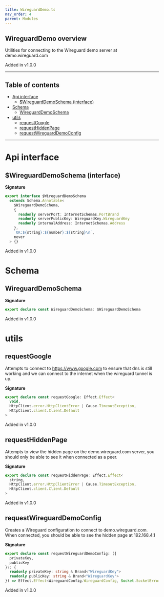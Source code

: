 ```yaml
---
title: WireguardDemo.ts
nav_order: 4
parent: Modules
---
```


## WireguardDemo overview

Utilities for connecting to the Wireguard demo server at demo.wireguard.com

Added in v1.0.0

---

<h2 class="text-delta">Table of contents</h2>

- [Api interface](#api-interface)
  - [$WireguardDemoSchema (interface)](#wireguarddemoschema-interface)
- [Schema](#schema)
  - [WireguardDemoSchema](#wireguarddemoschema)
- [utils](#utils)
  - [requestGoogle](#requestgoogle)
  - [requestHiddenPage](#requesthiddenpage)
  - [requestWireguardDemoConfig](#requestwireguarddemoconfig)

---

# Api interface

## $WireguardDemoSchema (interface)

**Signature**

```ts
export interface $WireguardDemoSchema
  extends Schema.Annotable<
    $WireguardDemoSchema,
    {
      readonly serverPort: InternetSchemas.PortBrand
      readonly serverPublicKey: WireguardKey.WireguardKey
      readonly internalAddress: InternetSchemas.Address
    },
    `OK:${string}:${number}:${string}\n`,
    never
  > {}
```

Added in v1.0.0

# Schema

## WireguardDemoSchema

**Signature**

```ts
export declare const WireguardDemoSchema: $WireguardDemoSchema
```

Added in v1.0.0

# utils

## requestGoogle

Attempts to connect to https://www.google.com to ensure that dns is still
working and we can connect to the internet when the wireguard tunnel is up.

**Signature**

```ts
export declare const requestGoogle: Effect.Effect<
  void,
  HttpClient.error.HttpClientError | Cause.TimeoutException,
  HttpClient.client.Client.Default
>
```

Added in v1.0.0

## requestHiddenPage

Attempts to view the hidden page on the demo.wireguard.com server, you should
only be able to see it when connected as a peer.

**Signature**

```ts
export declare const requestHiddenPage: Effect.Effect<
  string,
  HttpClient.error.HttpClientError | Cause.TimeoutException,
  HttpClient.client.Client.Default
>
```

Added in v1.0.0

## requestWireguardDemoConfig

Creates a Wireguard configuration to connect to demo.wireguard.com. When
connected, you should be able to see the hidden page at 192.168.4.1

**Signature**

```ts
export declare const requestWireguardDemoConfig: ({
  privateKey,
  publicKey
}?: {
  readonly privateKey: string & Brand<"WireguardKey">
  readonly publicKey: string & Brand<"WireguardKey">
}) => Effect.Effect<WireguardConfig.WireguardConfig, Socket.SocketError | ParseResult.ParseError, never>
```

Added in v1.0.0
